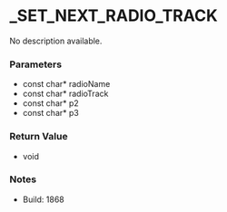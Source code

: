 # _SET_NEXT_RADIO_TRACK

No description available.

### Parameters
* const char* radioName
* const char* radioTrack
* const char* p2
* const char* p3

### Return Value
* void

### Notes
* Build: 1868

